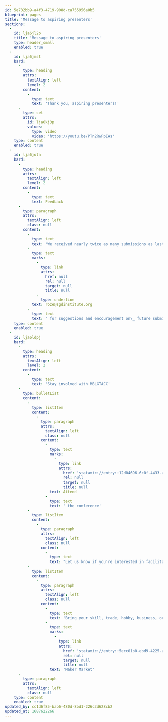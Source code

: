 ```yaml
---
id: 5e732bb9-a4f3-4719-908d-ca755956a0b5
blueprint: pages
title: 'Message to aspiring presenters'
sections:
  -
    id: lja6jl2o
    title: 'Message to aspiring presenters'
    type: header_small
    enabled: true
  -
    id: lja6jmst
    bard:
      -
        type: heading
        attrs:
          textAlign: left
          level: 2
        content:
          -
            type: text
            text: 'Thank you, aspiring presenters!'
      -
        type: set
        attrs:
          id: lja6kj3p
          values:
            type: video
            video: 'https://youtu.be/PTn2RwPpIAs'
    type: content
    enabled: true
  -
    id: lja6jotn
    bard:
      -
        type: heading
        attrs:
          textAlign: left
          level: 2
        content:
          -
            type: text
            text: Feedback
      -
        type: paragraph
        attrs:
          textAlign: left
          class: null
        content:
          -
            type: text
            text: 'We received nearly twice as many submissions as last year showcasing the incredible ideas of our communities and had to make difficult decisions to fill our limited slots. We want our submission process to be a learning experience for young LGBTQ+ folks interested in sharing their brilliance and knowledge with others. If you would like feedback on your submission, you can contact '
          -
            type: text
            marks:
              -
                type: link
                attrs:
                  href: null
                  rel: null
                  target: null
                  title: null
              -
                type: underline
            text: roze@sgdinstitute.org
          -
            type: text
            text: " for suggestions and encouragement on\_ future submissions.\_"
    type: content
    enabled: true
  -
    id: lja6ldpj
    bard:
      -
        type: heading
        attrs:
          textAlign: left
          level: 2
        content:
          -
            type: text
            text: 'Stay involved with MBLGTACC'
      -
        type: bulletList
        content:
          -
            type: listItem
            content:
              -
                type: paragraph
                attrs:
                  textAlign: left
                  class: null
                content:
                  -
                    type: text
                    marks:
                      -
                        type: link
                        attrs:
                          href: 'statamic://entry::12d04696-6c0f-4433-aa6c-499fe7572ed9'
                          rel: null
                          target: null
                          title: null
                    text: Attend
                  -
                    type: text
                    text: ' the conference'
          -
            type: listItem
            content:
              -
                type: paragraph
                attrs:
                  textAlign: left
                  class: null
                content:
                  -
                    type: text
                    text: "Let us know if you're interested in facilitating an identity forum (form forthcoming)"
          -
            type: listItem
            content:
              -
                type: paragraph
                attrs:
                  textAlign: left
                  class: null
                content:
                  -
                    type: text
                    text: 'Bring your skill, trade, hobby, business, or other creative endeavor to our '
                  -
                    type: text
                    marks:
                      -
                        type: link
                        attrs:
                          href: 'statamic://entry::5ecc01b0-ebd9-4225-a1a7-dfbb9aaa8291'
                          rel: null
                          target: null
                          title: null
                    text: 'Maker Market'
      -
        type: paragraph
        attrs:
          textAlign: left
          class: null
    type: content
    enabled: true
updated_by: cc1d6f85-bab6-480d-8bd1-226c3d628cb2
updated_at: 1687622266
---
```

